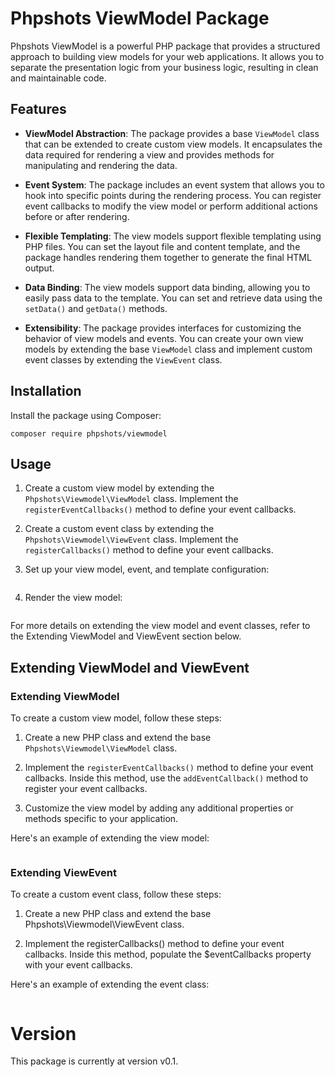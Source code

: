 # Phpshots ViewModel Package

Phpshots ViewModel is a powerful PHP package that provides a structured approach to building view models for your web applications. It allows you to separate the presentation logic from your business logic, resulting in clean and maintainable code.

## Features

- **ViewModel Abstraction**: The package provides a base `ViewModel` class that can be extended to create custom view models. It encapsulates the data required for rendering a view and provides methods for manipulating and rendering the data.

- **Event System**: The package includes an event system that allows you to hook into specific points during the rendering process. You can register event callbacks to modify the view model or perform additional actions before or after rendering.

- **Flexible Templating**: The view models support flexible templating using PHP files. You can set the layout file and content template, and the package handles rendering them together to generate the final HTML output.

- **Data Binding**: The view models support data binding, allowing you to easily pass data to the template. You can set and retrieve data using the `setData()` and `getData()` methods.

- **Extensibility**: The package provides interfaces for customizing the behavior of view models and events. You can create your own view models by extending the base `ViewModel` class and implement custom event classes by extending the `ViewEvent` class.

## Installation

Install the package using Composer:

```shell
composer require phpshots/viewmodel
```

## Usage
1. Create a custom view model by extending the `Phpshots\Viewmodel\ViewModel` class. Implement the `registerEventCallbacks()` method to define your event callbacks.

2. Create a custom event class by extending the `Phpshots\Viewmodel\ViewEvent` class. Implement the `registerCallbacks()` method to define your event callbacks.

3. Set up your view model, event, and template configuration:
```php

```

4. Render the view model:
```php

```

For more details on extending the view model and event classes, refer to the Extending ViewModel and ViewEvent section below.

## Extending ViewModel and ViewEvent

### Extending ViewModel
To create a custom view model, follow these steps:

1. Create a new PHP class and extend the base `Phpshots\Viewmodel\ViewModel` class.

2. Implement the `registerEventCallbacks()` method to define your event callbacks. Inside this method, use the `addEventCallback()` method to register your event callbacks.

3. Customize the view model by adding any additional properties or methods specific to your application.

Here's an example of extending the view model:

```php

```


### Extending ViewEvent


To create a custom event class, follow these steps:

1. Create a new PHP class and extend the base  Phpshots\Viewmodel\ViewEvent class.

2. Implement the registerCallbacks() method to define your event callbacks. Inside this method, populate the $eventCallbacks property with your event callbacks.

Here's an example of extending the event class:

```php

```

# Version

This package is currently at version v0.1.
